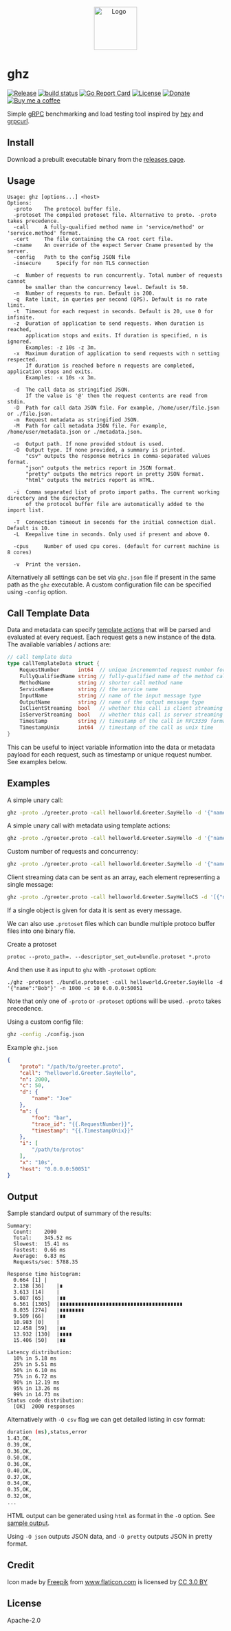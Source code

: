 <div align="center">
	<br>
	<img src="green_fwd2.svg" alt="Logo" width="100">
	<br>
</div>

# ghz

[![Release](https://img.shields.io/github/release/bojand/ghz.svg?style=flat-square)](https://github.com/bojand/ghz/releases/latest) 
[![build status](https://img.shields.io/travis/bojand/ghz/master.svg?style=flat-square)](https://travis-ci.org/bojand/ghz)
[![Go Report Card](https://goreportcard.com/badge/github.com/bojand/ghz?style=flat-square)](https://goreportcard.com/report/github.com/bojand/ghz)
[![License](https://img.shields.io/github/license/bojand/ghz.svg?style=flat-square)](https://raw.githubusercontent.com/bojand/ghz/master/LICENSE)
[![Donate](https://img.shields.io/badge/Donate-PayPal-green.svg?style=flat-square)](https://www.paypal.me/bojandj)
[![Buy me a coffee](https://img.shields.io/badge/buy%20me-a%20coffee-orange.svg?style=flat-square)](https://www.buymeacoffee.com/bojand)

Simple [gRPC](http://grpc.io/) benchmarking and load testing tool inspired by [hey](https://github.com/rakyll/hey/) and [grpcurl](https://github.com/fullstorydev/grpcurl).

## Install

Download a prebuilt executable binary from the [releases page](https://github.com/bojand/ghz/releases).

## Usage

```
Usage: ghz [options...] <host>
Options:
  -proto	The protocol buffer file.
  -protoset	The compiled protoset file. Alternative to proto. -proto takes precedence.
  -call		A fully-qualified method name in 'service/method' or 'service.method' format.
  -cert		The file containing the CA root cert file.
  -cname	An override of the expect Server Cname presented by the server.
  -config	Path to the config JSON file
  -insecure     Specify for non TLS connection

  -c  Number of requests to run concurrently. Total number of requests cannot
      be smaller than the concurrency level. Default is 50.
  -n  Number of requests to run. Default is 200.
  -q  Rate limit, in queries per second (QPS). Default is no rate limit.
  -t  Timeout for each request in seconds. Default is 20, use 0 for infinite.
  -z  Duration of application to send requests. When duration is reached,
      application stops and exits. If duration is specified, n is ignored.
      Examples: -z 10s -z 3m.
  -x  Maximum duration of application to send requests with n setting respected.
      If duration is reached before n requests are completed, application stops and exits.
      Examples: -x 10s -x 3m.

  -d  The call data as stringified JSON.
      If the value is '@' then the request contents are read from stdin.
  -D  Path for call data JSON file. For example, /home/user/file.json or ./file.json.
  -m  Request metadata as stringified JSON.
  -M  Path for call metadata JSON file. For example, /home/user/metadata.json or ./metadata.json.

  -o  Output path. If none provided stdout is used.
  -O  Output type. If none provided, a summary is printed.
      "csv" outputs the response metrics in comma-separated values format.
      "json" outputs the metrics report in JSON format.
      "pretty" outputs the metrics report in pretty JSON format.
      "html" outputs the metrics report as HTML.

  -i  Comma separated list of proto import paths. The current working directory and the directory
	  of the protocol buffer file are automatically added to the import list.

  -T  Connection timeout in seconds for the initial connection dial. Default is 10.
  -L  Keepalive time in seconds. Only used if present and above 0.

  -cpus		Number of used cpu cores. (default for current machine is 8 cores)

  -v  Print the version.
```

Alternatively all settings can be set via `ghz.json` file if present in the same path as the `ghz` executable. A custom configuration file can be specified using `-config` option.

## Call Template Data

Data and metadata can specify [template actions](https://golang.org/pkg/text/template/) that will be parsed and evaluated at every request. Each request gets a new instance of the data. The available variables / actions are:

```go
// call template data
type callTemplateData struct {
	RequestNumber      int64  // unique incrememnted request number for each request
	FullyQualifiedName string // fully-qualified name of the method call
	MethodName         string // shorter call method name
	ServiceName        string // the service name
	InputName          string // name of the input message type
	OutputName         string // name of the output message type
	IsClientStreaming  bool   // whether this call is client streaming
	IsServerStreaming  bool   // whether this call is server streaming
	Timestamp          string // timestamp of the call in RFC3339 format
	TimestampUnix      int64  // timestamp of the call as unix time
}
```

This can be useful to inject variable information into the data or metadata payload for each request, such as timestamp or unique request number. See examples below.

## Examples

A simple unary call:

```sh
ghz -proto ./greeter.proto -call helloworld.Greeter.SayHello -d '{"name":"Joe"}' 0.0.0.0:50051
```

A simple unary call with metadata using template actions:

```sh
ghz -proto ./greeter.proto -call helloworld.Greeter.SayHello -d '{"name":"Joe"}' -m '{"trace_id":"{{.RequestNumber}}","timestamp":"{{.TimestampUnix}}"}' 0.0.0.0:50051
```

Custom number of requests and concurrency:

```sh
ghz -proto ./greeter.proto -call helloworld.Greeter.SayHello -d '{"name":"Joe"}' -n 2000 -c 20 0.0.0.0:50051
```

Client streaming data can be sent as an array, each element representing a single message:

```sh
ghz -proto ./greeter.proto -call helloworld.Greeter.SayHelloCS -d '[{"name":"Joe"},{"name":"Kate"},{"name":"Sara"}]' 0.0.0.0:50051
```

If a single object is given for data it is sent as every message.

We can also use `.protoset` files which can bundle multiple protoco buffer files into one binary file.

Create a protoset

```
protoc --proto_path=. --descriptor_set_out=bundle.protoset *.proto
```

And then use it as input to `ghz` with `-protoset` option:

```
./ghz -protoset ./bundle.protoset -call helloworld.Greeter.SayHello -d '{"name":"Bob"}' -n 1000 -c 10 0.0.0.0:50051
```

Note that only one of `-proto` or `-protoset` options will be used. `-proto` takes precedence.

Using a custom config file:

```sh
ghz -config ./config.json
```

Example `ghz.json`

```json
{
    "proto": "/path/to/greeter.proto",
    "call": "helloworld.Greeter.SayHello",
    "n": 2000,
    "c": 50,
    "d": {
        "name": "Joe"
    },
    "m": {
        "foo": "bar",
        "trace_id": "{{.RequestNumber}}",
        "timestamp": "{{.TimestampUnix}}"
    },
    "i": [
        "/path/to/protos"
    ],
    "x": "10s",
    "host": "0.0.0.0:50051"
}
```

## Output

Sample standard output of summary of the results:

```
Summary:
  Count:	2000
  Total:	345.52 ms
  Slowest:	15.41 ms
  Fastest:	0.66 ms
  Average:	6.83 ms
  Requests/sec:	5788.35

Response time histogram:
  0.664 [1]	|
  2.138 [36]	|∎
  3.613 [14]	|
  5.087 [65]	|∎∎
  6.561 [1305]	|∎∎∎∎∎∎∎∎∎∎∎∎∎∎∎∎∎∎∎∎∎∎∎∎∎∎∎∎∎∎∎∎∎∎∎∎∎∎∎∎
  8.035 [274]	|∎∎∎∎∎∎∎∎
  9.509 [66]	|∎∎
  10.983 [0]	|
  12.458 [59]	|∎∎
  13.932 [130]	|∎∎∎∎
  15.406 [50]	|∎∎

Latency distribution:
  10% in 5.18 ms
  25% in 5.51 ms
  50% in 6.10 ms
  75% in 6.72 ms
  90% in 12.19 ms
  95% in 13.26 ms
  99% in 14.73 ms
Status code distribution:
  [OK]	2000 responses
```

Alternatively with `-O csv` flag we can get detailed listing in csv format:

```sh
duration (ms),status,error
1.43,OK,
0.39,OK,
0.36,OK,
0.50,OK,
0.36,OK,
0.40,OK,
0.37,OK,
0.34,OK,
0.35,OK,
0.32,OK,
...
```

HTML output can be generated using `html` as format in the `-O` option. See [sample output](http://bojand.github.io/sample.html).

Using `-O json` outputs JSON data, and `-O pretty` outputs JSON in pretty format.

## Credit

Icon made by <a href="http://www.freepik.com" title="Freepik">Freepik</a> from <a href="https://www.flaticon.com/" title="Flaticon">www.flaticon.com</a> is licensed by <a href="http://creativecommons.org/licenses/by/3.0/" title="Creative Commons BY 3.0" target="_blank">CC 3.0 BY</a>

## License

Apache-2.0
